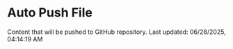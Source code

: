 # Auto Push File

Content that will be pushed to GitHub repository.
Last updated: 06/28/2025, 04:14:19 AM